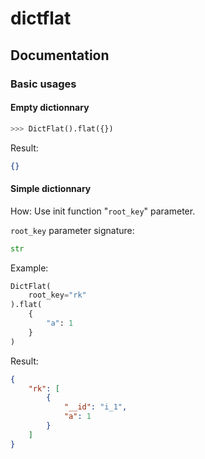 # dictflat

## Documentation

### Basic usages

#### Empty dictionnary

```python
>>> DictFlat().flat({})
```

Result:

```json
{}
```

#### Simple dictionnary

How: Use init function "`root_key`" parameter.

`root_key` parameter signature:

```python
str
```

Example:

```python
DictFlat(
    root_key="rk"
).flat(
    {
        "a": 1
    }
)
```

Result:

```json
{
    "rk": [
        {
            "__id": "i_1",
            "a": 1
        }
    ]
}
```
